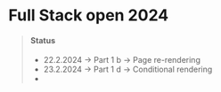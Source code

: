 # Full Stack open 2024

> #### Status
>
> - 22.2.2024 -> Part 1 b -> Page re-rendering
> - 23.2.2024 -> Part 1 d -> Conditional rendering
> - 
>